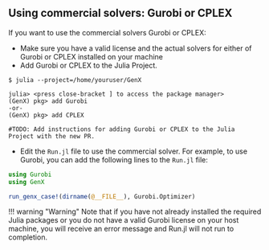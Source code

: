 ## Using commercial solvers: Gurobi or CPLEX

If you want to use the commercial solvers Gurobi or CPLEX:

- Make sure you have a valid license and the actual solvers for either of Gurobi or CPLEX installed on your machine
- Add Gurobi or CPLEX to the Julia Project.

```
$ julia --project=/home/youruser/GenX

julia> <press close-bracket ] to access the package manager>
(GenX) pkg> add Gurobi
-or-
(GenX) pkg> add CPLEX
```
```@meta
#TODO: Add instructions for adding Gurobi or CPLEX to the Julia Project with the new PR. 
```

- Edit the `Run.jl` file to use the commercial solver. For example, to use Gurobi, you can add the following lines to the `Run.jl` file:

```julia
using Gurobi
using GenX

run_genx_case!(dirname(@__FILE__), Gurobi.Optimizer)
```

!!! warning "Warning"
    Note that if you have not already installed the required Julia packages or you do not have a valid Gurobi license on your host machine, you will receive an error message and Run.jl will not run to completion.